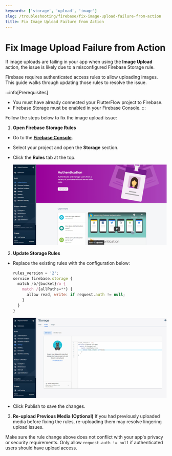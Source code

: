 ```yaml
---
keywords: ['storage', 'upload', 'image']
slug: /troubleshooting/firebase/fix-image-upload-failure-from-action
title: Fix Image Upload Failure from Action
---
```


# Fix Image Upload Failure from Action

If image uploads are failing in your app when using the **Image Upload** action, the issue is likely due to a misconfigured Firebase Storage rule.

Firebase requires authenticated access rules to allow uploading images. This guide walks through updating those rules to resolve the issue.

:::info[Prerequisites]
- You must have already connected your FlutterFlow project to Firebase.
- Firebase Storage must be enabled in your Firebase Console.
:::

Follow the steps below to fix the image upload issue:

1. **Open Firebase Storage Rules**

  - Go to the **[Firebase Console](https://console.firebase.google.com)**.
  - Select your project and open the **Storage** section.
  - Click the **Rules** tab at the top.

    ![](../assets/20250430121520677214.gif)

2. **Update Storage Rules**

  - Replace the existing rules with the configuration below:

    ```js
    rules_version = '2';
    service firebase.storage {
      match /b/{bucket}/o {
        match /{allPaths=**} {
          allow read, write: if request.auth != null;
        }
      }
    }
    ```

    ![](../assets/20250430121520979751.gif)

  - Click Publish to save the changes.

3. **Re-upload Previous Media (Optional)**
  If you had previously uploaded media before fixing the rules, re-uploading them may resolve lingering upload issues.

  Make sure the rule change above does not conflict with your app's privacy or security requirements. Only allow `request.auth != null` if authenticated users should have upload access.